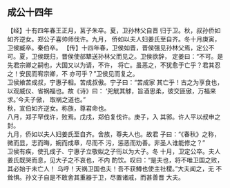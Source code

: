 ## 成公十四年

【经】十有四年春王正月，莒子朱卒。夏，卫孙林父自晋
归于卫。秋，叔孙侨如如齐逆女。郑公子喜帅师伐许。九月，
侨如以夫人妇姜氏至自齐。冬十月庚寅，卫侯臧卒。秦伯卒。
【传】十四年春，卫侯如晋，晋侯强见孙林父焉，定公不
可。夏，卫侯既归，晋侯使郤犨送孙林父而见之。卫侯欲辞，
定姜曰：“不可。是先君宗卿之嗣也，大国又以为请，不许，
将亡。虽恶之，不犹愈于亡乎？君其忍之！安民而宥宗卿，不
亦可乎？”卫侯见而复之。  
卫侯飨苦成叔，宁惠子相。苦成叔傲。宁子曰：“苦成家
其亡乎！古之为享食也，以观威仪、省祸福也。故《诗》曰：
‘兕觥其觩，旨酒思柔，彼交匪傲，万福来求。’今夫子傲，
取祸之道也。”  
秋，宣伯如齐逆女。称族，尊君命也。  
八月，郑子罕伐许，败焉。戊戌，郑伯复伐许。庚子，入
其郛。许人平以叔申之封。  
九月，侨如以夫人妇姜氏至自齐。舍族，尊夫人也。故君
子曰：“《春秋》之称，微而显，志而晦，婉而成章，尽而不
污，惩恶而劝善。非圣人谁能修之？”  
卫侯有疾，使孔成子、宁惠子立敬姒之子衎以为大子。冬
十月，卫定公卒。夫人姜氏既哭而息，见大子之不哀也，不内
酌饮。叹曰：“是夫也，将不唯卫国之败，其必始于未亡人！
乌呼！天祸卫国也夫！吾不获鱄也使主社稷。”大夫闻之，无
不耸惧。孙文子自是不敢舍其重器于卫，尽置诸戚，而甚善晋
大夫。  

